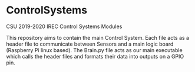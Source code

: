 # ControlSystems
CSU 2019-2020 IREC Control Systems Modules

This repository aims to contain the main Control System.
Each file acts as a header file to communicate between Sensors and a main logic board (Raspberry Pi linux based).
The Brain.py file acts as our main executable which calls the header files and formats their data into outputs on a GPIO pin. 

